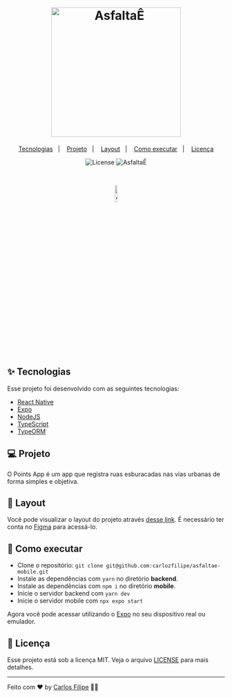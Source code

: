 <h1 align="center">
  <img alt="AsfaltaÊ" title="AsfaltaÊ" src=".github/logo.jpg" width="300px" />
</h1>

<p align="center">
  <a href="#-tecnologias">Tecnologias</a>&nbsp;&nbsp;&nbsp;|&nbsp;&nbsp;&nbsp;
  <a href="#-projeto">Projeto</a>&nbsp;&nbsp;&nbsp;|&nbsp;&nbsp;&nbsp;
  <a href="#-layout">Layout</a>&nbsp;&nbsp;&nbsp;|&nbsp;&nbsp;&nbsp;
  <a href="#-como-executar">Como executar</a>&nbsp;&nbsp;&nbsp;|&nbsp;&nbsp;&nbsp;
  <a href="#-licença">Licença</a>
</p>

<p align="center">
  <img alt="License" src="https://img.shields.io/static/v1?label=license&message=MIT&color=ffae00&labelColor=000000">

 <img src="https://img.shields.io/static/v1?label=PointsApp&message=1.0.0&color=ffae00&labelColor=000000" alt="AsfaltaÊ" />
</p>

<br>

<p align="center">
  <img alt="AsfaltaÊ" src=".github/road.png" width="10%">
</p>

## ✨ Tecnologias

Esse projeto foi desenvolvido com as seguintes tecnologias:

- [React Native](https://reactnative.dev/)
- [Expo](https://expo.dev/)
- [NodeJS](https://nodejs.org/)
- [TypeScript](https://www.typescriptlang.org/)
- [TypeORM](https://typeorm.io/)

## 💻 Projeto

O Points App é um app que registra ruas esburacadas nas vias urbanas de forma simples e objetiva.

## 🔖 Layout

Você pode visualizar o layout do projeto através [desse link](https://www.figma.com/). É necessário ter conta no [Figma](http://figma.com/) para acessá-lo.

## 🚀 Como executar

- Clone o repositório: `git clone git@github.com:carlozfilipe/asfaltae-mobile.git`
- Instale as dependências com `yarn` no diretório **backend**.
- Instale as dependências com `npm i` no diretório **mobile**.
- Inicie o servidor backend com `yarn dev`
- Inicie o servidor mobile com `npx expo start`

Agora você pode acessar utilizando o [Expo](https://expo.dev/) no seu dispositivo real ou emulador.

## 📄 Licença

Esse projeto está sob a licença MIT. Veja o arquivo [LICENSE](LICENSE.md) para mais detalhes.

---

Feito com ♥ by [Carlos Filipe](https://x.com/carlozfilipe) 👋🏻

